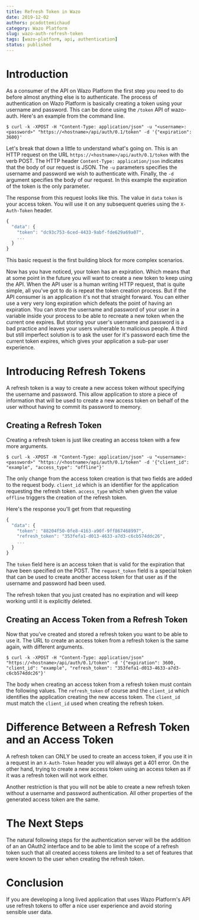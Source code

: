 ```yaml
---
title: Refresh Token in Wazo
date: 2019-12-02
authors: pcadottemichaud
category: Wazo Platform
slug: wazo-auth-refresh-token
tags: [wazo-platform, api, authentication]
status: published
---
```


# Introduction

As a consumer of the API on Wazo Platform the first step you need to do before
almost anything else is to authenticate. The process of authentication on Wazo Platform
is basically creating a token using your username and password. This can be done
using the `/token` API of wazo-auth. Here's an example from the command line.

<!-- truncate -->

```ShellSession
$ curl -k -XPOST -H "Content-Type: application/json" -u "<username>:<password>" "https://<hostname>/api/auth/0.1/token" -d '{"expiration": 3600}'
```

Let's break that down a little to understand what's going on. This is an HTTP
request on the URL `https://<hostname>/api/auth/0.1/token` with the verb POST.
The HTTP header `Content-Type: application/json` indicates that the body of our
request is JSON. The `-u` parameters specifies the username and password we wish
to authenticate with. Finally, the `-d` argument specifies the body of our
request. In this example the expiration of the token is the only parameter.

The response from this request looks like this. The value in `data` `token` is
your access token. You will use it on any subsequent queries using the
`X-Auth-Token` header.

```Javascript
{
  "data": {
    "token": "dc93c753-6ced-4433-9abf-fde629a69a07",
    ...
  }
}
```

This basic request is the first building block for more complex scenarios.

Now has you have noticed, your token has an expiration. Which means that at some
point in the future you will want to create a new token to keep using the API.
When the API user is a human writing HTTP request, that is quite simple, all
you've got to do is repeat the token creation process. But if the API consumer
is an application it's not that straight forward. You can either use a very very
long expiration which defeats the point of having an expiration. You can store
the username and password of your user in a variable inside your process to be
able to recreate a new token when the current one expires. But storing your
user's username and password is a bad practice and leaves your users vulnerable
to malicious people. A third but still imperfect solution is to ask the user for
it's password each time the current token expires, which gives your application
a sub-par user experience.

# Introducing Refresh Tokens

A refresh token is a way to create a new access token without specifying the
username and password. This allow application to store a piece of information
that will be used to create a new access token on behalf of the user without
having to commit its password to memory.

## Creating a Refresh Token

Creating a refresh token is just like creating an access token with a few more
arguments.

```ShellSession
$ curl -k -XPOST -H "Content-Type: application/json" -u "<username>:<password>" "https://<hostname>/api/auth/0.1/token" -d '{"client_id": "example", "access_type": "offline"}'
```

The only change from the access token creation is that two fields are added to
the request body. `client_id` which is an identifier for the application
requesting the refresh token. `access_type` which when given the value `offline`
triggers the creation of the refresh token.

Here's the response you'll get from that requesting

```Javascript
{
  "data": {
    "token": "88204f50-0fe8-4163-a90f-9ff867468997",
    "refresh_token": "353fefa1-d013-4633-a7d3-c6cb574ddc26",
    ...
  }
}
```

The `token` field here is an access token that is valid for the expiration that
have been specified on the POST. The `request_token` field is a special token
that can be used to create another access token for that user as if the username
and password had been used.

The refresh token that you just created has no expiration and will keep working
until it is explicitly deleted.

## Creating an Access Token from a Refresh Token

Now that you've created and stored a refresh token you want to be able to use
it. The URL to create an access token from a refresh token is the same again,
with different arguments.

```ShellSession
$ curl -k -XPOST -H "Content-Type: application/json" "https://<hostname>/api/auth/0.1/token" -d '{"expiration": 3600, "client_id": "example", "refresh_token": "353fefa1-d013-4633-a7d3-c6cb574ddc26"}'
```

The body when creating an access token from a refresh token must contain the
following values. The `refresh_token` of course and the `client_id` which
identifies the application creating the new access token. The `client_id` must
match the `client_id` used when creating the refresh token.

# Difference Between a Refresh Token and an Access Token

A refresh token can ONLY be used to create an access token, if you use it in a
request in an `X-Auth-Token` header you will always get a 401 error. On the
other hand, trying to create a new access token using an access token as if it
was a refresh token will not work either.

Another restriction is that you will not be able to create a new refresh token
without a username and password authentication. All other properties of the
generated access token are the same.

# The Next Steps

The natural following steps for the authentication server will be the addition
of an an OAuth2 interface and to be able to limit the scope of a refresh token
such that all created access tokens are limited to a set of features that were
known to the user when creating the refresh token.

# Conclusion

If you are developing a long lived application that uses Wazo Platform's API use refresh
tokens to offer a nice user experience and avoid storing sensible user data.
